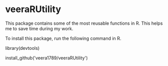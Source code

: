 # veeraRUtility
This package contains some of the most reusable functions in R. This helps me to save time during my work.

To install this package, run the following command in R.

library(devtools)

install_github('veera1789/veeraRUtility')
